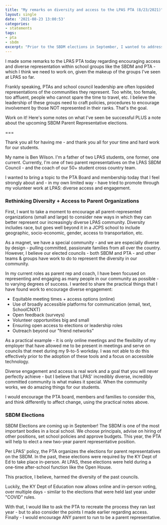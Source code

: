```yaml
---
title: "My remarks on diversity and access to the LPAS PTA (8/23/2021)"
layout: single
date: '2021-08-23 13:00:53'
categories:
- statements
tags:
- pta
- sbdm
excerpt: "Prior to the SBDM elections in September, I wanted to address the need for equitable access to parent groups and their leadership within our school"
---
```


I made some remarks to the LPAS PTA today regarding encouraging access and diverse representation within school groups like the SBDM and PTA  - which I think we need to work on, given the makeup of the groups I've seen at LPAS so far.

Frankly speaking, PTAs and school council leadership are often lopsided representations of the communities they represent. Too white, too female, too affluent, people who cannot spare the time to travel, etc. I believe the leadership of these groups need to craft policies, procedures to encourage involvement by those NOT represented in their ranks. That's the goal. 

Work on it!  Here's some notes on what I've seen be successful PLUS a note about the upcoming SBDM Parent Representative elections.

===

Thank you all for having me - and thank you all for your time and hard work for our students.

My name is Ben Wilson. I'm a father of two LPAS students, one former, one current. Currently, I'm one of two parent representatives on the LPAS SBDM Council - and the coach of our 50+ student cross country team. 

I wanted to bring a topic to the PTA Board and membership today that I feel strongly about and - in my own limited way - have tried to promote through my volunteer work at LPAS: diverse access and engagement.

### Rethinking Diversity + Access to Parent Organizations ###
First, I want to take a moment to encourage all parent-represented organizations (small and large) to consider new ways in which they can better represent our increasingly diverse LPAS community. Diversity includes race, but goes well beyond it in a JCPS school to include geographic, socio-economic, gender, access to transportation, etc.

As a magnet, we have a special community - and we are especially diverse by design - pulling committed, passionate families from all over the country. However, I believe our elected councils - both SBDM and PTA - and other teams & groups have work to do to represent the diversity in our community.

In my current roles as parent rep and coach, I have been focused on representing and engaging as many people in our community as possible - to varying degrees of success. I wanted to share the practical things that I have found work to encourage diverse engagement:

- Equitable meeting times + access options (online)
- Use of broadly accessible platforms for communication (email, text, SchoolCNXT)
- Open feedback (surveys)
- Volunteer opportunities big and small
- Ensuring open access to elections or leadership roles
- Outreach beyond our "friend networks"  

As a practical example - it is only online meetings and the flexibility of my employer that have allowed me to be present in meetings and serve on councils that meet during my 9-to-5 workday. I was not able to do this effectively prior to the adoption of these tools and a focus on accessible technology.

Diverse engagement and access is real work and a goal that you will never perfectly achieve - but I believe that LPAS' incredibly diverse, incredibly committed community is what makes it special. When the community works, we do amazing things for our students.

I would encourage the PTA board, members and families to consider this, and think differently to affect change, using the practical notes above. 

### SBDM Elections ###
SBDM Elections are coming up in September! The SBDM is one of the most important bodies in a local school. We choose principals, advise on hiring of other positions, set school policies and approve budgets. This year, the PTA will help to elect a new two-year parent representative position.

Per LPAS' policy, the PTA organizes the elections for parent representatives on the SBDM. In the past, these elections were required by the KY Dept of Ed to take place in-person. At LPAS, these elections were held during a one-time after-school function like the Open House.

This practice, I believe, harmed the diversity of the past councils. 

Luckily, the KY Dept of Education now allows online and in-person voting, over multiple days - similar to the elections that were held last year under "COVID" rules.

With that, I would like to ask the PTA to recreate the process they ran last year - but to also consider the points I made earlier regarding access. Finally - I would encourage ANY parent to run to be a parent representative.